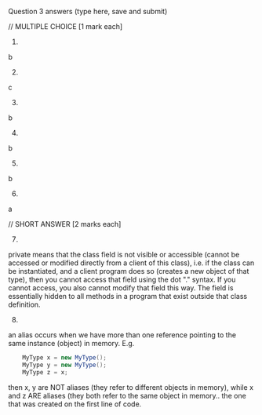 
Question 3 answers (type here, save and submit)


// MULTIPLE CHOICE [1 mark each]

1)
b

2)
c

3)
b

4)
b

5)
b

6)
a



// SHORT ANSWER [2 marks each]


7)
private means that the class field is not visible or accessible (cannot be accessed or modified directly from a client of this class), i.e. if the class can be instantiated, and a client program does so (creates a new object of that type), then you cannot access that field using the dot "." syntax. If you cannot access, you also cannot modify that field this way.  The field is essentially hidden to all methods in a program that exist outside that class definition.


8)
an alias occurs when we have more than one reference pointing to the same instance (object) in memory.  E.g. 
```Java
	MyType x = new MyType();  
	MyType y = new MyType();
	MyType z = x;
```
then x, y are NOT aliases (they refer to different objects in memory), while x and z ARE aliases (they both refer to the same object in memory.. the one that was created on the first line of code. 


